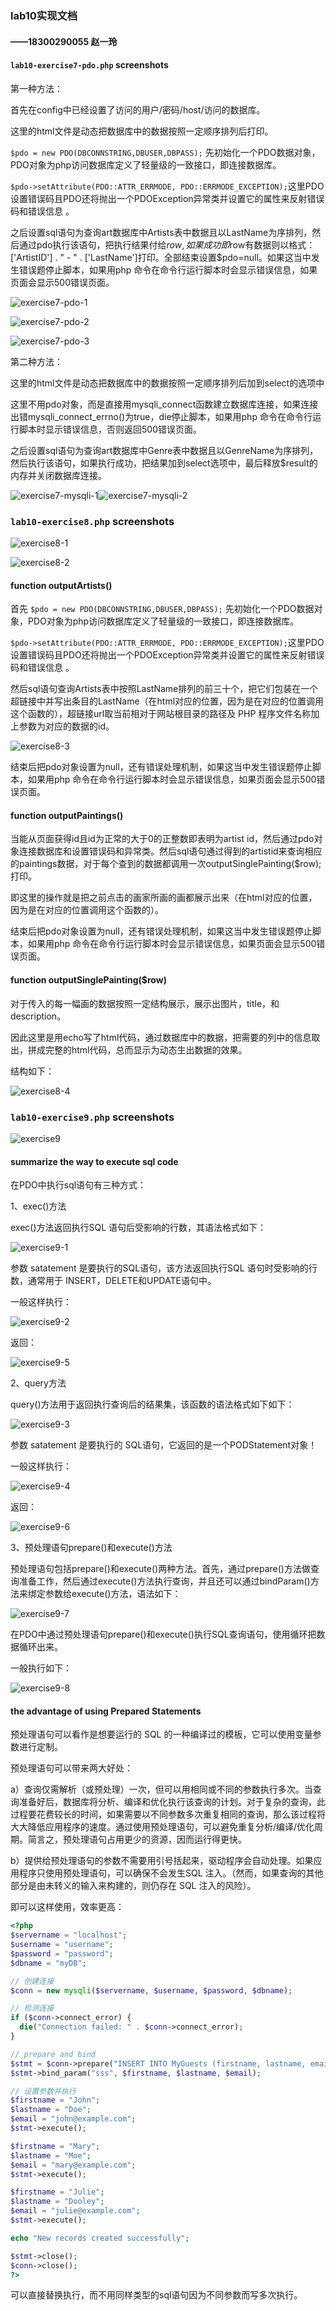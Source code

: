 ### lab10实现文档

#### ——18300290055 赵一玲



#### `lab10-exercise7-pdo.php`  screenshots

第一种方法：

首先在config中已经设置了访问的用户/密码/host/访问的数据库。

这里的html文件是动态把数据库中的数据按照一定顺序排列后打印。

 `$pdo = new PDO(DBCONNSTRING,DBUSER,DBPASS);`  先初始化一个PDO数据对象，PDO对象为php访问数据库定义了轻量级的一致接口，即连接数据库。

`$pdo->setAttribute(PDO::ATTR_ERRMODE, PDO::ERRMODE_EXCEPTION);`这里PDO设置错误码且PDO还将抛出一个PDOException异常类并设置它的属性来反射错误码和错误信息  。

之后设置sql语句为查询art数据库中Artists表中数据且以LastName为序排列，然后通过pdo执行该语句，把执行结果付给$row,如果成功即$row有数据则以格式：['ArtistID'] . " - " . ['LastName']打印。全部结束设置$pdo=null。如果这当中发生错误题停止脚本，如果用php 命令在命令行运行脚本时会显示错误信息，如果页面会显示500错误页面。



![exercise7-pdo-1](screenshots/exercise7-pdo-1.png)

![exercise7-pdo-2](screenshots/exercise7-pdo-2.png)

![exercise7-pdo-3](screenshots/exercise7-pdo-3.png)

第二种方法：

这里的html文件是动态把数据库中的数据按照一定顺序排列后加到select的选项中

这里不用pdo对象，而是直接用mysqli_connect函数建立数据库连接，如果连接出错mysqli_connect_errno()为true，die停止脚本，如果用php 命令在命令行运行脚本时显示错误信息，否则返回500错误页面。

之后设置sql语句为查询art数据库中Genre表中数据且以GenreName为序排列，然后执行该语句，如果执行成功，把结果加到select选项中，最后释放$result的内存并关闭数据库连接。

![exercise7-mysqli-1](screenshots/exercise7-mysqli-1.png)![exercise7-mysqli-2](screenshots/exercise7-mysqli-2.png)

### `lab10-exercise8.php`  screenshots

![exercise8-1](screenshots/exercise8-1.png)



![exercise8-2](screenshots/exercise8-2.png)

#### function outputArtists()

首先 `$pdo = new PDO(DBCONNSTRING,DBUSER,DBPASS);`  先初始化一个PDO数据对象，PDO对象为php访问数据库定义了轻量级的一致接口，即连接数据库。

`$pdo->setAttribute(PDO::ATTR_ERRMODE, PDO::ERRMODE_EXCEPTION);`这里PDO设置错误码且PDO还将抛出一个PDOException异常类并设置它的属性来反射错误码和错误信息  。

然后sql语句查询Artists表中按照LastName排列的前三十个，把它们包装在一个超链接中并写出条目的LastName（在html对应的位置，因为是在对应的位置调用这个函数的），超链接url取当前相对于网站根目录的路径及 PHP 程序文件名称加上参数为对应的数据的id。

![exercise8-3](screenshots/exercise8-3.png)

结束后把pdo对象设置为null，还有错误处理机制，如果这当中发生错误题停止脚本，如果用php 命令在命令行运行脚本时会显示错误信息，如果页面会显示500错误页面。

#### function outputPaintings()

当能从页面获得id且id为正常的大于0的正整数即表明为artist id，然后通过pdo对象连接数据库和设置错误码和异常类。然后sql语句通过得到的artistid来查询相应的paintings数据，对于每个查到的数据都调用一次outputSinglePainting($row);打印。

即这里的操作就是把之前点击的画家所画的画都展示出来（在html对应的位置，因为是在对应的位置调用这个函数的）。

结束后把pdo对象设置为null，还有错误处理机制，如果这当中发生错误题停止脚本，如果用php 命令在命令行运行脚本时会显示错误信息，如果页面会显示500错误页面。

#### function outputSinglePainting($row)

对于传入的每一幅画的数据按照一定结构展示，展示出图片，title，和description。

因此这里是用echo写了html代码，通过数据库中的数据，把需要的列中的信息取出，拼成完整的html代码，总而显示为动态生出数据的效果。

结构如下：

![exercise8-4](screenshots/exercise8-4.png)





### `lab10-exercise9.php`  screenshots

![exercise9](screenshots/exercise9.png)



#### summarize  the  way to execute sql code

在PDO中执行sql语句有三种方式：

1、exec()方法

exec()方法返回执行SQL 语句后受影响的行数，其语法格式如下：

![exercise9-1](screenshots/exercise9-1.png)

参数 satatement 是要执行的SQL语句，该方法返回执行SQL 语句时受影响的行数，通常用于 INSERT，DELETE和UPDATE语句中。

一般这样执行：

![exercise9-2](screenshots/exercise9-2.png)

返回：

![exercise9-5](screenshots/exercise9-5.png)

2、query方法

query()方法用于返回执行查询后的结果集，该函数的语法格式如下如下：

![exercise9-3](screenshots/exercise9-3.png)

参数 satatement 是要执行的 SQL语句，它返回的是一个PODStatement对象！

一般这样执行：

![exercise9-4](screenshots/exercise9-4.png)

返回：

![exercise9-6](screenshots/exercise9-6.png)

3、预处理语句prepare()和execute()方法

预处理语句包括prepare()和execute()两种方法。首先，通过prepare()方法做查询准备工作，然后通过execute()方法执行查询，并且还可以通过bindParam()方法来绑定参数给execute()方法，语法如下：

![exercise9-7](screenshots/exercise9-7.png)

在PDO中通过预处理语句prepare()和execute()执行SQL查询语句，使用循环把数据循环出来。

一般执行如下：

![exercise9-8](screenshots/exercise9-8.png)



#### the advantage of using Prepared Statements

预处理语句可以看作是想要运行的 SQL 的一种编译过的模板，它可以使用变量参数进行定制。

预处理语句可以带来两大好处： 

a）查询仅需解析（或预处理）一次，但可以用相同或不同的参数执行多次。当查询准备好后，数据库将分析、编译和优化执行该查询的计划。对于复杂的查询，此过程要花费较长的时间，如果需要以不同参数多次重复相同的查询，那么该过程将大大降低应用程序的速度。通过使用预处理语句，可以避免重复分析/编译/优化周期。简言之，预处理语句占用更少的资源，因而运行得更快。 

b）提供给预处理语句的参数不需要用引号括起来，驱动程序会自动处理。如果应用程序只使用预处理语句，可以确保不会发生SQL 注入。（然而，如果查询的其他部分是由未转义的输入来构建的，则仍存在 SQL 注入的风险）。  

即可以这样使用，效率更高：

```php
<?php
$servername = "localhost";
$username = "username";
$password = "password";
$dbname = "myDB";

// 创建连接
$conn = new mysqli($servername, $username, $password, $dbname);

// 检测连接
if ($conn->connect_error) {
  die("Connection failed: " . $conn->connect_error);
}

// prepare and bind
$stmt = $conn->prepare("INSERT INTO MyGuests (firstname, lastname, email) VALUES(?, ?, ?)");
$stmt->bind_param("sss", $firstname, $lastname, $email);

// 设置参数并执行
$firstname = "John";
$lastname = "Doe";
$email = "john@example.com";
$stmt->execute();

$firstname = "Mary";
$lastname = "Moe";
$email = "mary@example.com";
$stmt->execute();

$firstname = "Julie";
$lastname = "Dooley";
$email = "julie@example.com";
$stmt->execute();

echo "New records created successfully";

$stmt->close();
$conn->close();
?>
```

可以直接替换执行，而不用同样类型的sql语句因为不同参数而写多次执行。








